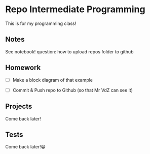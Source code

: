 # Repo Intermediate Programming
This is for my programming class!

## Notes
See notebook!
question: how to upload repos folder to github

## Homework
- [ ] Make a block diagram of that example
- [ ] Commit & Push repo to Github (so that Mr VdZ can see it)


## Projects
Come back later!


## Tests
Come back later!😁
